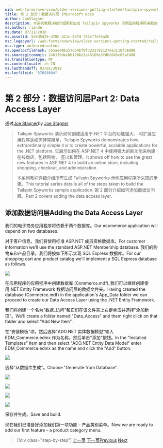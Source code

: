 ```yaml
---
uid: web-forms/overview/older-versions-getting-started/tailspin-spyworks/tailspin-spyworks-part-2
title: 第 2 部分：数据访问层 |Microsoft Docs
author: JoeStagner
description: 本系列教程详细介绍所有生成 Tailspin Spyworks 示例应用程序所采取的步骤。 第 2 部分介绍如何添加数据访问层。
ms.author: riande
ms.date: 07/21/2010
ms.assetid: 5a9d5429-d70b-411c-8474-f42cf7ef8a2b
msc.legacyurl: /web-forms/overview/older-versions-getting-started/tailspin-spyworks/tailspin-spyworks-part-2
msc.type: authoredcontent
ms.openlocfilehash: 5b5ae08b157054bf0f3231782127ee3110f36d00
ms.sourcegitcommit: 24b1f6decbb17bb22a45166e5fdb0845c65af498
ms.translationtype: MT
ms.contentlocale: zh-CN
ms.lasthandoff: 03/01/2019
ms.locfileid: "57058094"
---
```

<a name="part-2-data-access-layer"></a><span data-ttu-id="90030-104">第 2 部分：数据访问层</span><span class="sxs-lookup"><span data-stu-id="90030-104">Part 2: Data Access Layer</span></span>
====================
<span data-ttu-id="90030-105">通过[Joe Stagner](https://github.com/JoeStagner)</span><span class="sxs-lookup"><span data-stu-id="90030-105">by [Joe Stagner](https://github.com/JoeStagner)</span></span>

> <span data-ttu-id="90030-106">Tailspin Spyworks 演示如何创建适用于.NET 平台的功能强大、 可扩展应用程序是如何非常简单。</span><span class="sxs-lookup"><span data-stu-id="90030-106">Tailspin Spyworks demonstrates how extraordinarily simple it is to create powerful, scalable applications for the .NET platform.</span></span> <span data-ttu-id="90030-107">它展示如何在 ASP.NET 4 中使用强大的新功能来构建在线商店，包括购物、 签出和管理。</span><span class="sxs-lookup"><span data-stu-id="90030-107">It shows off how to use the great new features in ASP.NET 4 to build an online store, including shopping, checkout, and administration.</span></span>
> 
> <span data-ttu-id="90030-108">本系列教程详细介绍所有生成 Tailspin Spyworks 示例应用程序所采取的步骤。</span><span class="sxs-lookup"><span data-stu-id="90030-108">This tutorial series details all of the steps taken to build the Tailspin Spyworks sample application.</span></span> <span data-ttu-id="90030-109">第 2 部分介绍如何添加数据访问层。</span><span class="sxs-lookup"><span data-stu-id="90030-109">Part 2 covers adding the data access layer.</span></span>


## <a id="_Toc260221668"></a>  <span data-ttu-id="90030-110">添加数据访问层</span><span class="sxs-lookup"><span data-stu-id="90030-110">Adding the Data Access Layer</span></span>

<span data-ttu-id="90030-111">我们的电子商务应用程序将依赖于两个数据库。</span><span class="sxs-lookup"><span data-stu-id="90030-111">Our ecommerce application will depend on two databases.</span></span>

<span data-ttu-id="90030-112">对于客户信息，我们将使用标准 ASP.NET 成员资格数据库。</span><span class="sxs-lookup"><span data-stu-id="90030-112">For customer information we'll use the standard ASP.NET Membership database.</span></span> <span data-ttu-id="90030-113">我们的购物车和产品目录，我们将按如下所示实现 SQL Express 数据库。</span><span class="sxs-lookup"><span data-stu-id="90030-113">For our shopping cart and product catalog we'll implement a SQL Express database as follows.</span></span>

![](tailspin-spyworks-part-2/_static/image1.jpg)

<span data-ttu-id="90030-114">在应用程序的应用程序中创建数据库 (Commerce.mdf)\_我们可以继续创建使用.NET Entity Framework 数据访问层的数据文件夹。</span><span class="sxs-lookup"><span data-stu-id="90030-114">Having created the database (Commerce.mdf) in the application's App\_Data folder we can proceed to create our Data Access Layer using the .NET Entity Framework.</span></span>

<span data-ttu-id="90030-115">我们将创建一个名为"数据\_访问"和它们在该文件夹上右键单击并选择"添加新项"。</span><span class="sxs-lookup"><span data-stu-id="90030-115">We'll create a folder named "Data\_Access" and them right click on that folder and select "Add New Item".</span></span>

<span data-ttu-id="90030-116">在"安装模板"项，然后选择"ADO.NET 实体数据模型"输入 EDM\_Commerce.edmx 作为名称，然后单击"添加"按钮。</span><span class="sxs-lookup"><span data-stu-id="90030-116">In the "Installed Templates" item and then select "ADO.NET Entity Data Model" enter EDM\_Commerce.edmx as the name and click the "Add" button.</span></span>

![](tailspin-spyworks-part-2/_static/image2.jpg)

<span data-ttu-id="90030-117">选择"从数据库生成"。</span><span class="sxs-lookup"><span data-stu-id="90030-117">Choose "Generate from Database".</span></span>

![](tailspin-spyworks-part-2/_static/image1.png)

![](tailspin-spyworks-part-2/_static/image2.png)

![](tailspin-spyworks-part-2/_static/image3.png)

![](tailspin-spyworks-part-2/_static/image3.jpg)

<span data-ttu-id="90030-118">保存并生成。</span><span class="sxs-lookup"><span data-stu-id="90030-118">Save and build.</span></span>

<span data-ttu-id="90030-119">现在我们已准备好添加我们第一项功能 – 产品类别菜单。</span><span class="sxs-lookup"><span data-stu-id="90030-119">Now we are ready to add our first feature – a product category menu.</span></span>

> [!div class="step-by-step"]
> <span data-ttu-id="90030-120">[上一页](tailspin-spyworks-part-1.md)
> [下一页](tailspin-spyworks-part-3.md)</span><span class="sxs-lookup"><span data-stu-id="90030-120">[Previous](tailspin-spyworks-part-1.md)
[Next](tailspin-spyworks-part-3.md)</span></span>

